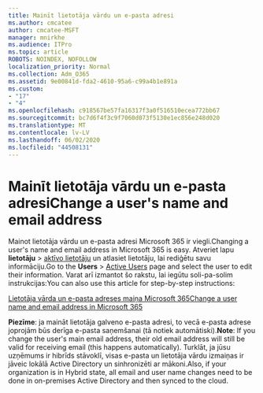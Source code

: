 ```yaml
---
title: Mainīt lietotāja vārdu un e-pasta adresi
ms.author: cmcatee
author: cmcatee-MSFT
manager: mnirkhe
ms.audience: ITPro
ms.topic: article
ROBOTS: NOINDEX, NOFOLLOW
localization_priority: Normal
ms.collection: Adm_O365
ms.assetid: 9e00841d-fda2-4610-95a6-c99a4b1e891a
ms.custom:
- "17"
- "4"
ms.openlocfilehash: c918567be57fa16317f3a0f516510ecea772bb67
ms.sourcegitcommit: bc7d6f4f3c9f7060d073f5130e1ec856e248d020
ms.translationtype: MT
ms.contentlocale: lv-LV
ms.lasthandoff: 06/02/2020
ms.locfileid: "44508131"
---
```

# <a name="change-a-users-name-and-email-address"></a><span data-ttu-id="fec0e-102">Mainīt lietotāja vārdu un e-pasta adresi</span><span class="sxs-lookup"><span data-stu-id="fec0e-102">Change a user's name and email address</span></span>

<span data-ttu-id="fec0e-103">Mainot lietotāja vārdu un e-pasta adresi Microsoft 365 ir viegli.</span><span class="sxs-lookup"><span data-stu-id="fec0e-103">Changing a user's name and email address in Microsoft 365 is easy.</span></span> <span data-ttu-id="fec0e-104">Atveriet lapu **lietotāju** \> [aktīvo lietotāju](https://go.microsoft.com/fwlink/p/?linkid=834822) un atlasiet lietotāju, lai rediģētu savu informāciju.</span><span class="sxs-lookup"><span data-stu-id="fec0e-104">Go to the **Users** \> [Active Users](https://go.microsoft.com/fwlink/p/?linkid=834822) page and select the user to edit their information.</span></span> <span data-ttu-id="fec0e-105">Varat arī izmantot šo rakstu, lai iegūtu soli-pa-solim instrukcijas:</span><span class="sxs-lookup"><span data-stu-id="fec0e-105">You can also use this article for step-by-step instructions:</span></span>
  
[<span data-ttu-id="fec0e-106">Lietotāja vārda un e-pasta adreses maiņa Microsoft 365</span><span class="sxs-lookup"><span data-stu-id="fec0e-106">Change a user name and email address in Microsoft 365</span></span>](https://docs.microsoft.com/microsoft-365/admin/add-users/change-a-user-name-and-email-address)
  
 <span data-ttu-id="fec0e-107">**Piezīme**: ja maināt lietotāja galveno e-pasta adresi, to vecā e-pasta adrese joprojām būs derīga e-pasta saņemšanai (tā notiek automātiski).</span><span class="sxs-lookup"><span data-stu-id="fec0e-107">**Note**: If you change the user's main email address, their old email address will still be valid for receiving email (this happens automatically).</span></span> <span data-ttu-id="fec0e-108">Turklāt, ja jūsu uzņēmums ir hibrīds stāvoklī, visas e-pasta un lietotāja vārdu izmaiņas ir jāveic lokālā Active Directory un sinhronizēti ar mākoni.</span><span class="sxs-lookup"><span data-stu-id="fec0e-108">Also, if your organization is in Hybrid state, all email and user name changes need to be done in on-premises Active Directory and then synced to the cloud.</span></span>